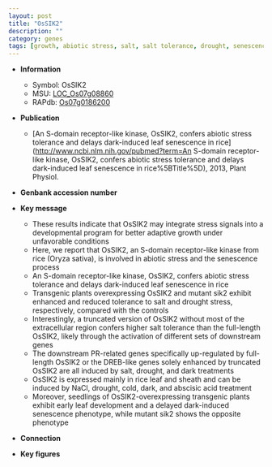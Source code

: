 ```yaml
---
layout: post
title: "OsSIK2"
description: ""
category: genes
tags: [growth, abiotic stress, salt, salt tolerance, drought, senescence, seedling, leaf, sheath, leaf development]
---
```


* **Information**  
    + Symbol: OsSIK2  
    + MSU: [LOC_Os07g08860](http://rice.plantbiology.msu.edu/cgi-bin/ORF_infopage.cgi?orf=LOC_Os07g08860)  
    + RAPdb: [Os07g0186200](http://rapdb.dna.affrc.go.jp/viewer/gbrowse_details/irgsp1?name=Os07g0186200)  

* **Publication**  
    + [An S-domain receptor-like kinase, OsSIK2, confers abiotic stress tolerance and delays dark-induced leaf senescence in rice](http://www.ncbi.nlm.nih.gov/pubmed?term=An S-domain receptor-like kinase, OsSIK2, confers abiotic stress tolerance and delays dark-induced leaf senescence in rice%5BTitle%5D), 2013, Plant Physiol.

* **Genbank accession number**  

* **Key message**  
    + These results indicate that OsSIK2 may integrate stress signals into a developmental program for better adaptive growth under unfavorable conditions
    + Here, we report that OsSIK2, an S-domain receptor-like kinase from rice (Oryza sativa), is involved in abiotic stress and the senescence process
    + An S-domain receptor-like kinase, OsSIK2, confers abiotic stress tolerance and delays dark-induced leaf senescence in rice
    + Transgenic plants overexpressing OsSIK2 and mutant sik2 exhibit enhanced and reduced tolerance to salt and drought stress, respectively, compared with the controls
    + Interestingly, a truncated version of OsSIK2 without most of the extracellular region confers higher salt tolerance than the full-length OsSIK2, likely through the activation of different sets of downstream genes
    + The downstream PR-related genes specifically up-regulated by full-length OsSIK2 or the DREB-like genes solely enhanced by truncated OsSIK2 are all induced by salt, drought, and dark treatments
    + OsSIK2 is expressed mainly in rice leaf and sheath and can be induced by NaCl, drought, cold, dark, and abscisic acid treatment
    + Moreover, seedlings of OsSIK2-overexpressing transgenic plants exhibit early leaf development and a delayed dark-induced senescence phenotype, while mutant sik2 shows the opposite phenotype

* **Connection**  

* **Key figures**  


